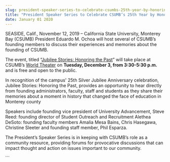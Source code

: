 ```yaml
---
slug: president-speaker-series-to-celebrate-csumbs-25th-year-by-honoring-the-past
title: "President Speaker Series to Celebrate CSUMB’s 25th Year by Honoring the Past"
date: January 01 2020
---
```


 
<p>
  SEASIDE, Calif., November 12, 2019 – California State University, Monterey Bay
  (CSUMB) President Eduardo M. Ochoa will host several of CSUMB’s founding
  members to discuss their experiences and memories about the founding of CSUMB.
</p>
<p>
  The event, titled “<a
    href="https://csumb.edu/worldtheater/president-speaker-series-jubilee-stories-honoring-past"
    class=""
    >Jubilee Stories: Honoring the Past</a
  >” will take place at CSUMB’s
  <a href="https://csumb.edu/directory/building/28">World Theater</a> on
  <b>Tuesday, December 3, from 3:30-5:30 p.m. </b>and is free and open to the
  public.
</p>
<p>
  In recognition of the campus' 25th Silver Jubilee Anniversary celebration,
  Jubilee Stories: Honoring the Past, provides an opportunity to hear directly
  from founding administrators, faculty, staff and students as they share their
  memories about a moment in history that changed the face of education in
  Monterey county
</p>
<p>
  Speakers include founding vice president of University Advancement, Steve
  Reed: founding director of Student Outreach and Recruitment Alethea DeSoto:
  founding faculty members Amalia Mesa Bains, Chris Hasegawa, Christine Sleeter
  and founding staff member, Phil Esparza.
</p>
<p>
  The President’s Speaker Series is in keeping with CSUMB’s role as a community
  resource, providing forums for provocative discussions that can impact thought
  and action on issues important to our community.
</p>
```
